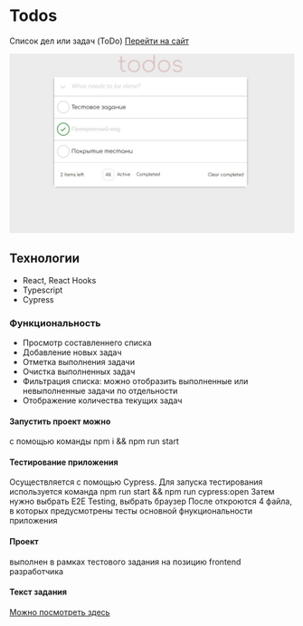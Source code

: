 # Todos
Список дел или задач (ToDo) [Перейти на сайт](https://r2u1s.github.io/mb-test/) 

![screenshot](https://github.com/R2u1s/mb-test/blob/main/src/images/gh-pages.JPG)
## Технологии
* React, React Hooks
* Typescript
* Cypress
### Функциональность
* Просмотр составленнего списка
* Добавление новых задач
* Отметка выполнения задачи
* Очистка выполненных задач
* Фильтрация списка: можно отобразить выполненные или невыполненные задачи по отдельности
* Отображение количества текущих задач
#### Запустить проект можно
с помощью команды npm i && npm run start
#### Тестирование приложения 
Осуществляется с помощью Cypress.
Для запуска тестирования используется команда npm run start && npm run cypress:open 
Затем нужно выбрать E2E Testing, выбрать браузер
После откроются 4 файла, в которых предусмотрены тесты основной фнукциональности приложения
#### Проект
выполнен в рамках тестового задания на позицию frontend разработчика
#### Текст задания
[Можно посмотреть здесь](https://docs.google.com/document/d/15QkApDkQqtzLSVW7Fpyluwj-BvUIHFXBjvvFCe77Aaw/edit?tab=t.0#heading=h.zavj7sd1thwb)